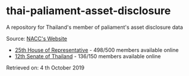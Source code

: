# thai-paliament-asset-disclosure
A repository for Thailand's member of paliament's asset disclosure data

Source: [NACC's Website](https://asset.nacc.go.th/dcs-app/disclosure.jsf)
* [25th House of Representative](https://asset.nacc.go.th/dcs-app/disclosure.jsf?reportGroupId=40000&idArray=%2F40000&nameArray=%2F%E0%B8%AA%E0%B8%A1%E0%B8%B2%E0%B8%8A%E0%B8%B4%E0%B8%81%E0%B8%AA%E0%B8%A0%E0%B8%B2%E0%B8%9C%E0%B8%B9%E0%B9%89%E0%B9%81%E0%B8%97%E0%B8%99%E0%B8%A3%E0%B8%B2%E0%B8%A9%E0%B8%8E%E0%B8%A3) -  498/500 members available online
* [12th Senate of Thailand](https://asset.nacc.go.th/dcs-app/disclosure.jsf?reportGroupId=50000&idArray=%2F50000&nameArray=%2F%E0%B8%AA%E0%B8%A1%E0%B8%B2%E0%B8%8A%E0%B8%B4%E0%B8%81%E0%B8%A7%E0%B8%B8%E0%B8%92%E0%B8%B4%E0%B8%AA%E0%B8%A0%E0%B8%B2) - 136/150 members available online

Retrieved on: 4 th October 2019